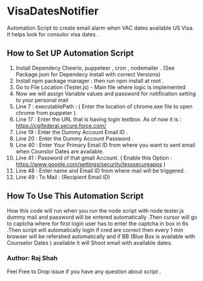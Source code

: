 # VisaDatesNotifier
Automation Script to create email alarm when VAC dates available US Visa. It helps look for consulor visa dates .

## How to Set UP Automation Script

1. Install Dependecy Cheerio, puppeteer , cron , nodemailer . (See Package.json for Dependecy install with correct Versions)
2. Install npm package manager : then run npm install at root .  
3. Go to File Location (Tester.js) - Main file where logic is implemented
4. Now we will assign Variable values and password for notification setting to your personal mail
5. Line 7 : executablePath : ( Enter the location of chrome.exe file to open chrome from puppeter ).
6. Line 17 : Enter the URL that is having login textbox. As of now it is : https://cgifederal.secure.force.com/
7. Line 19 : Enter the Dummy Account Email ID .
8. Line 20 : Enter the Dummy Account Password .
9. Line 40 : Enter Your Primary Email ID from where you want to sent email when Counslor Dates are available.
10. Line 41 : Password of that gmail Account. ( Enable this Option :  https://www.google.com/settings/security/lesssecureapps )
11. Line 48 : Enter name and Email ID from where mail will be triggered .
12. Line 49 : To  Mail : (Recipient Email ID)

## How To Use This Automation Script 
How this code will run when you run the node script with node tester.js 
dummy mail and password will be entered automatically .Then cursor will go to captcha where for first login 
user has to enter the captcha in box in 6s .Then script will automatically login if cred are correct then every 1 min browser will be 
refershed automatically and if BB (Blue Box is available with Counselor Dates ) available it will Shoot email with available dates.


### Author: Raj Shah
Feel Free to Drop issue if you have any question about script .
